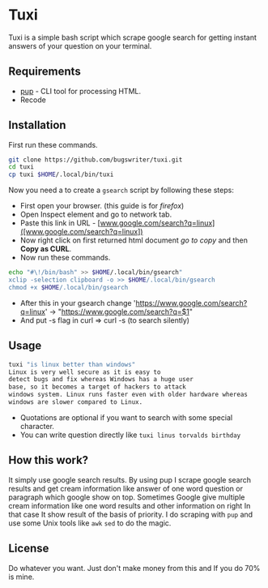 # Tuxi

Tuxi is a simple bash script which scrape google search for getting instant answers of your question on your terminal.

## Requirements
* [pup](https://github.com/ericchiang/pup) - CLI tool for processing HTML.
* Recode

## Installation
First run these commands.
```bash
git clone https://github.com/bugswriter/tuxi.git
cd tuxi
cp tuxi $HOME/.local/bin/tuxi
```
Now you need a to create a `gsearch` script by following these steps:
* First open your browser. (this guide is for *firefox*)
* Open Inspect element and go to network tab.
* Paste this link in URL - [www.google.com/search?q=linux]([www.google.com/search?q=linux])
* Now right click on first returned html document *go to copy* and then **Copy as CURL**.
* Now run these commands.

```bash
echo "#\!/bin/bash" >> $HOME/.local/bin/gsearch"
xclip -selection clipboard -o >> $HOME/.local/bin/gsearch
chmod +x $HOME/.local/bin/gsearch
```
* After this in your gsearch change 'https://www.google.com/search?q=linux' -> "https://www.google.com/search?q=$1"
* And put -s flag in curl => curl -s (to search silently)

## Usage

```bash
tuxi "is linux better than windows"
Linux is very well secure as it is easy to
detect bugs and fix whereas Windows has a huge user
base, so it becomes a target of hackers to attack
windows system. Linux runs faster even with older hardware whereas
windows are slower compared to Linux.
```
* Quotations are optional if you want to search with some special character.
* You can write question directly like `tuxi linus torvalds birthday`

## How this work?
It simply use google search results.
By using pup I scrape google search results and get cream information like answer of one word question or paragraph which google show on top.
Sometimes Google give multiple cream information like one word results and other information on right In that case It show result of the basis of priority.
I do scraping with `pup` and use some Unix tools like `awk` `sed` to do the magic.

## License
Do whatever you want. Just don't make money from this and If you do 70% is mine.
